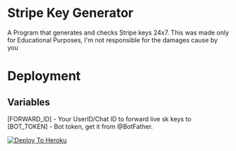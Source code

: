 # Stripe Key Generator

A Program that generates and checks Stripe keys 24x7. This was made only for Educational Purposes, I'm not responsible for the damages cause by you

# Deployment
## Variables
[FORWARD_ID] - Your UserID/Chat ID to forward live sk keys to
[BOT_TOKEN] - Bot token, get it from @BotFather.

[![Deploy To Heroku](https://www.herokucdn.com/deploy/button.svg)](https://heroku.com/deploy?template=https://github.com/iam-NVN/stripekey-generator)
